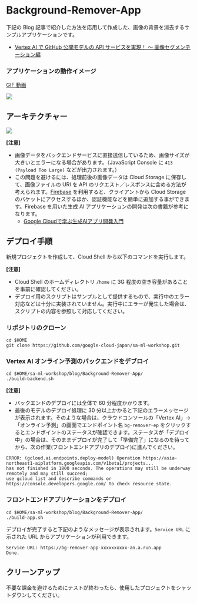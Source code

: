 # Background-Remover-App

下記の Blog 記事で紹介した方法を応用して作成した、画像の背景を消去するサンプルアプリケーションです。
- [Vertex AI で GitHub 公開モデルの API サービスを実現！ 〜 画像セグメンテーション編](https://zenn.dev/google_cloud_jp/articles/120d013b65c3af)

### アプリケーションの動作イメージ

[GIF 動画](https://github.com/google-cloud-japan/sa-ml-workshop/blob/main/blog/images/background-remover-app.gif)

![](https://github.com/google-cloud-japan/sa-ml-workshop/blob/main/blog/images/background-remover-app.gif)

## アーキテクチャー

![](https://github.com/google-cloud-japan/sa-ml-workshop/blob/main/blog/images/background-remover-architecture.png)

**[注意]**

- 画像データをバックエンドサービスに直接送信しているため、画像サイズが大きいとエラーになる場合があります。（JavaScript Console に `413 (Payload Too Large)` などが出力されます。）
- この問題を避けるには、処理前後の画像データは Cloud Storage に保存して、画像ファイルの URI を API のリクエスト／レスポンスに含める方法が考えられます。[Firebase](https://firebase.google.com/?hl=ja) を利用すると、クライアントから Cloud Storage のバケットにアクセスするほか、認証機能などを簡単に追加する事ができます。Firebase を用いた生成 AI アプリケーションの開発は次の書籍が参考になります。
  - [Google Cloudで学ぶ生成AIアプリ開発入門](https://gihyo.jp/book/2024/978-4-297-14171-4)

## デプロイ手順

新規プロジェクトを作成して、Cloud Shell から以下のコマンドを実行します。

**[注意]**
- Cloud Shell のホームディレクトリ `/home` に 3G 程度の空き容量があることを事前に確認してください。
- デプロイ用のスクリプトはサンプルとして提供するもので、実行中のエラー対応などは十分に実装されていません。実行中にエラーが発生した場合は、スクリプトの内容を参照して対応してください。

### リポジトリのクローン
```
cd $HOME
git clone https://github.com/google-cloud-japan/sa-ml-workshop.git
```
### Vertex AI オンライン予測のバックエンドをデブロイ
```
cd $HOME/sa-ml-workshop/blog/Background-Remover-App/
./build-backend.sh
```
**[注意]**
- バックエンドのデプロイには全体で 60 分程度かかります。
- 最後のモデルのデプロイ処理に 30 分以上かかると下記のエラーメッセージが表示されます。そのような場合は、クラウドコンソールの「Vertex AI」→「オンライン予測」の画面でエンドポイント名 `bg-remover-ep` をクリックするとエンドポイントのステータスが確認できます。ステータスが「デプロイ中」の場合は、そのままデプロイが完了して「準備完了」になるのを待ってから、次の作業(フロントエンドアプリのデプロイ)に進んでください。
```
ERROR: (gcloud.ai.endpoints.deploy-model) Operation https://asia-northeast1-aiplatform.googleapis.com/v1beta1/projects...
has not finished in 1800 seconds. The operations may still be underway remotely and may still succeed;
use gcloud list and describe commands or https://console.developers.google.com/ to check resource state.
```

### フロントエンドアプリケーションをデプロイ
```
cd $HOME/sa-ml-workshop/blog/Background-Remover-App/
./build-app.sh
```

デプロイが完了すると下記のようなメッセージが表示されます。`Service URL` に示された URL からアプリケーションが利用できます。
```
Service URL: https://bg-remover-app-xxxxxxxxxx-an.a.run.app
Done.
```
## クリーンアップ

不要な課金を避けるためにテストが終わったら、使用したプロジェクトをシャットダウンしてください。
